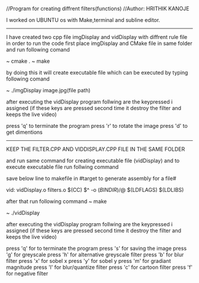 //Program for creating diffrent filters(functions)
//Author: HRITHIK KANOJE


I worked on UBUNTU os with Make,terminal and subline editor.

-------------------------------------------------------------------------------------------

I have created two cpp file imgDisplay and vidDisplay with diffrent rule file in order to run the code first place imgDisplay and CMake file in same folder and run following comand

~ cmake .
~ make

by doing this it will create executable file which can be executed by typing following comand

~ ./imgDisplay image.jpg(file path) 


after executing the vidDisplay program follwing are the keypressed i assigned
(if these keys are pressed second time it destroy the filter and keeps the live video)

press 'q' to terminate the program
press 'r' to rotate the image
press 'd' to get dimentions

-----------------------------------------------------------------------------------------------

KEEP THE FILTER.CPP AND VIDDISPLAY.CPP FILE IN THE SAME FOLDER

and run same command for creating executable file (vidDisplay) and to execute executable file run follwing command

save below line to makefile in #target to generate assembly for a file#

vid: vidDisplay.o filters.o
	$(CC) $^ -o $(BINDIR)/$@ $(LDFLAGS) $(LDLIBS)

after that run following command
~ make

~ ./vidDisplay

after executing the vidDisplay program follwing are the keypressed i assigned
(if these keys are pressed second time it destroy the filter and keeps the live video)

press 'q' for to terminate the program
press 's' for saving the image
press 'g' for greyscale
press 'h' for alternative greyscale filter
press 'b' for blur filter
press 'x' for sobel x
press 'y' for sobel y
press 'm' for gradiant magnitude
press 'l' for blur/quantize filter
press 'c' for cartoon filter
press 'f' for negative filter 
